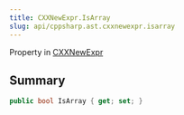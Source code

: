 ```yaml
---
title: CXXNewExpr.IsArray
slug: api/cppsharp.ast.cxxnewexpr.isarray
---
```

Property in [CXXNewExpr](/api/cppsharp/ast/cxxnewexpr)

## Summary



```csharp
public bool IsArray { get; set; }
```

